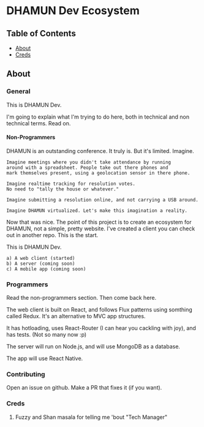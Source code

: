 DHAMUN Dev Ecosystem
=========================

## Table of Contents

- [About](#about)
- [Creds](#Creds)

## About

### General

This is DHAMUN Dev.

I'm going to explain what I'm trying to do here, both in technical and non technical terms. Read on.

#### Non-Programmers

DHAMUN is an outstanding conference. It truly is. 
But it's limited. Imagine.

```
Imagine meetings where you didn't take attendance by running 
around with a spreadsheet. People take out there phones and 
mark themselves present, using a geolocation sensor in there phone.

Imagine realtime tracking for resolution votes. 
No need to "tally the house or whatever." 

Imagine submitting a resolution online, and not carrying a USB around.

Imagine DHAMUN virtualized. Let's make this imagination a reality.
```

Now that was nice. The point of this project is to create an ecosystem for DHAMUN, not a simple, pretty website. I've created a client you can check out in another repo. This is the start.

This is DHAMUN Dev. 

```
a) A web client (started)
b) A server (coming soon)
c) A mobile app (coming soon)
```

### Programmers

Read the non-programmers section. Then come back here.

The web client is built on React, and follows Flux patterns using somthing called Redux. It's an alternative to MVC app structures.

It has hotloading, uses React-Router (I can hear you cackling with joy), and has tests. (Not so many now :p)

The server will run on Node.js, and will use MongoDB as a database.

The app will use React Native. 

### Contributing

Open an issue on github. Make a PR that fixes it (if you want). 

### Creds
1. Fuzzy and Shan masala for telling me 'bout "Tech Manager"